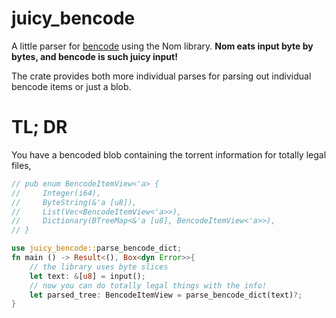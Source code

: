 # juicy_bencode
A little parser for [bencode](https://www.bittorrent.org/beps/bep_0003.html#bencoding) using the Nom library. **Nom eats input 
byte by bytes, and bencode is such juicy input!**

The crate provides both more individual parses for parsing out individual bencode items or just a blob.

# TL; DR
You have a bencoded blob containing the torrent information for totally legal files, 

```rust
// pub enum BencodeItemView<'a> {
//     Integer(i64),
//     ByteString(&'a [u8]),
//     List(Vec<BencodeItemView<'a>>),
//     Dictionary(BTreeMap<&'a [u8], BencodeItemView<'a>>),
// }

use juicy_bencode::parse_bencode_dict;
fn main () -> Result<(), Box<dyn Error>>{
    // the library uses byte slices
    let text: &[u8] = input();
    // now you can do totally legal things with the info!
    let parsed_tree: BencodeItemView = parse_bencode_dict(text)?;
}

```
